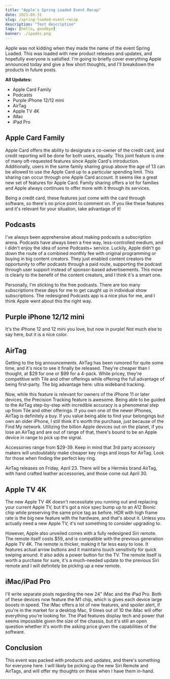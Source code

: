 ```yaml
---
title: "Apple's Spring Loaded Event Recap"
date: 2021-05-31
slug: /spring-loaded-event-recap
description: "Test description"
tags: [hello, goodbye]
banner: ./ipados.png
---
```


Apple was not kidding when they made the name of the event Spring Loaded. This was loaded with new product releases and updates, and hopefully everyone is satisfied. I'm going to briefly cover everything Apple announced today and give a few short thoughts, and I'll breakdown the products in future posts.

**All Updates:**
- Apple Card Family
- Podcasts
- Purple iPhone 12/12 mini
- AirTag
- Apple TV 4K
- iMac
- iPad Pro

## Apple Card Family

Apple Card offers the ability to designate a co-owner of the credit card, and credit reporting will be done for both users, equally. This joint feature is one of many oft-requested features since Apple Card's introduction. Additionally, users in the same family sharing group above the age of 13 can be allowed to use the Apple Card up to a particular spending limit. This sharing can occur through one Apple Card account. It seems like a great new set of features for Apple Card. Family sharing offers a lot for families and Apple always continues to offer more with it through its services.

Being a credit card, these features just come with the card through software, so there's no price point to comment on. If you like these features and it's relevant for your situation, take advantage of it!

## Podcasts

I've always been apprehensive about making podcasts a subscription arena. Podcasts have always been a free way, less-controlled medium, and I didn't enjoy the idea of some Podcasts+ service. Luckily, Apple didn't go down the route of a combined monthly fee with original programming or buying in big content creators. They just enabled content creators the opportunity to offer podcasts through a paid route, supporting the podcast through user support instead of sponsor-based advertisements. This move is clearly to the benefit of the content creators, and I think it's a smart one.

Personally, I'm sticking to the free podcasts. There are too many subscriptions these days for me to get caught up in individual show subscriptions. The redesigned Podcasts app is a nice plus for me, and I think Apple went about this the right way.

## Purple iPhone 12/12 mini

It's the iPhone 12 and 12 mini you love, but now in purple! Not much else to say here, but it is a nice color.

## AirTag

Getting to the big announcements. AirTag has been rumored for quite some time, and it's nice to see it finally be released. They're cheaper than I thought, at $29 for one or $99 for a 4-pack. While pricey, they're competitive with Tile and other offerings while offering the full advantage of being first-party. The big advantage here: ultra wideband tracking.

Now, while this feature is relevant for owners of the iPhone 11 or later devices, the Precision Tracking feature is awesome. Being able to be guided to the AirTag step-by-step with incredible accuracy is a phenomenal step up from Tile and other offerings. If you own one of the newer iPhones, AirTag is definitely a buy. If you value being able to find your belongings but own an older iPhone, I still think it's worth the purchase, just because of the Find My network. Utilizing the billion Apple devices out on the planet, if you lose an AirTag and are out of range of that, there's bound to be an Apple device in range to pick up the signal.

Accessories range from $29-39. Keep in mind that 3rd party accessory makers will undoubtably make cheaper key rings and loops for AirTag. Look for those when finding the perfect key ring. 

AirTag releases on Friday, April 23. There will be a Hermès brand AirTag, with hand crafted leather accessories, and those come out April 30.

## Apple TV 4K

The new Apple TV 4K doesn't necessitate you running out and replacing your current Apple TV, but it's got a nice spec bump up to an A12 Bionic chip while preserving the same price tag as before. HDR with high frame rate is the big new feature with the hardware, and that's about it. Unless you actually need a new Apple TV, it's not something to consider upgrading to.

However, Apple also unveiled comes with a fully redesigned Siri remote. The remote itself costs $59, and is compatible with the previous generation Apple TV 4K. The remote is thicker, making it far less easy to lose. It features actual arrow buttons and it maintains touch sensitivity for quick swiping around. It also adds a power button for the TV. The remote itself is worth a purchase for sure, it's a much-needed update to the previous Siri remote and I will definitely be picking up a new remote.

## iMac/iPad Pro

I'll write separate posts regarding the new 24" iMac and the iPad Pro. Both of these devices now feature the M1 chip, which is gives each device large boosts in speed. The iMac offers a lot of new features, and spoiler alert, if you're in the market for a desktop Mac, 9 times out of 10 the iMac will offer everything you're looking for. The iPad features display tech and power that seems impossible given the size of the chassis, but it's still an open question whether it's worth the asking price given the capabilities of the software.

## Conclusion

This event was packed with products and updates, and there's something for everyone here. I will likely be picking up the new Siri Remote and AirTags, and will offer my thoughts on these when I have them in-hand. 